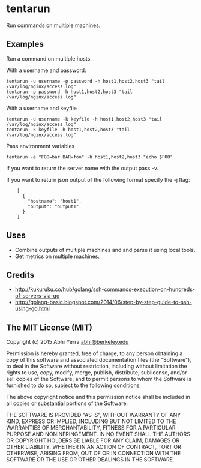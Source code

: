 # tentarun

Run commands on multiple machines.

## Examples

Run a command on multiple hosts.

With a username and password:

    tentarun -u username -p password -h host1,host2,host3 "tail /var/log/nginx/access.log"
    tentarun -p password -h host1,host2,host3 "tail /var/log/nginx/access.log"

With a username and keyfile

    tentarun -u username -k keyfile -h host1,host2,host3 "tail /var/log/nginx/access.log"
    tentarun -k keyfile -h host1,host2,host3 "tail /var/log/nginx/access.log"

Pass environment variables

    tentarun -e "FOO=bar BAR=foo" -h host1,host2,host3 "echo $FOO"

If you want to return the server name with the output pass -v.

If you want to return json output of the following format specify the -j flag:

```
    [
      {
        "hostname": "host1",
        "output": "output1"
      }
    ]
```


## Uses

 - Combine outputs of multiple machines and and parse it using
   local tools.
 - Get metrics on multiple machines.

## Credits

 - http://kukuruku.co/hub/golang/ssh-commands-execution-on-hundreds-of-servers-via-go
 - http://golang-basic.blogspot.com/2014/06/step-by-step-guide-to-ssh-using-go.html


## The MIT License (MIT)

Copyright (c) 2015 Abhi Yerra <abhi@berkeley.edu>

Permission is hereby granted, free of charge, to any person obtaining a copy
of this software and associated documentation files (the "Software"), to deal
in the Software without restriction, including without limitation the rights
to use, copy, modify, merge, publish, distribute, sublicense, and/or sell
copies of the Software, and to permit persons to whom the Software is
furnished to do so, subject to the following conditions:

The above copyright notice and this permission notice shall be included in
all copies or substantial portions of the Software.

THE SOFTWARE IS PROVIDED "AS IS", WITHOUT WARRANTY OF ANY KIND, EXPRESS OR
IMPLIED, INCLUDING BUT NOT LIMITED TO THE WARRANTIES OF MERCHANTABILITY,
FITNESS FOR A PARTICULAR PURPOSE AND NONINFRINGEMENT. IN NO EVENT SHALL THE
AUTHORS OR COPYRIGHT HOLDERS BE LIABLE FOR ANY CLAIM, DAMAGES OR OTHER
LIABILITY, WHETHER IN AN ACTION OF CONTRACT, TORT OR OTHERWISE, ARISING FROM,
OUT OF OR IN CONNECTION WITH THE SOFTWARE OR THE USE OR OTHER DEALINGS IN
THE SOFTWARE.
